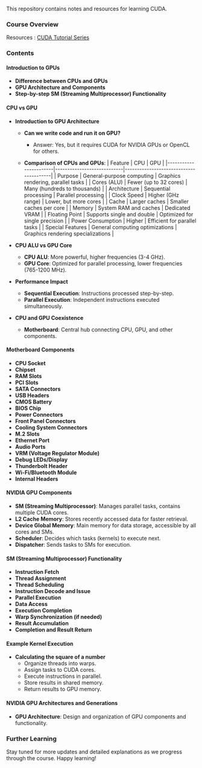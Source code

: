 This repository contains notes and resources for learning CUDA.

### Course Overview
Resources : [CUDA Tutorial Series](https://www.youtube.com/playlist?list=PLBQlPZZ80yqRVrt99CsmYY77MLaenKVa8)

### Contents

#### Introduction to GPUs
- **Difference between CPUs and GPUs**
- **GPU Architecture and Components**
- **Step-by-step SM (Streaming Multiprocessor) Functionality**

#### CPU vs GPU
- **Introduction to GPU Architecture**
  - **Can we write code and run it on GPU?**
    - Answer: Yes, but it requires CUDA for NVIDIA GPUs or OpenCL for others.

  - **Comparison of CPUs and GPUs**:
    | Feature               | CPU                        | GPU                                    |
    |-----------------------|----------------------------|----------------------------------------|
    | Purpose               | General-purpose computing  | Graphics rendering, parallel tasks     |
    | Cores (ALU)           | Fewer (up to 32 cores)     | Many (hundreds to thousands)           |
    | Architecture          | Sequential processing      | Parallel processing                    |
    | Clock Speed           | Higher (GHz range)         | Lower, but more cores                  |
    | Cache                 | Larger caches              | Smaller caches per core                |
    | Memory                | System RAM and caches      | Dedicated VRAM                         |
    | Floating Point        | Supports single and double | Optimized for single precision         |
    | Power Consumption     | Higher                     | Efficient for parallel tasks           |
    | Special Features      | General computing optimizations | Graphics rendering specializations |




- **CPU ALU vs GPU Core**
  - **CPU ALU**: More powerful, higher frequencies (3-4 GHz).
  - **GPU Core**: Optimized for parallel processing, lower frequencies (765-1200 MHz).

- **Performance Impact**
  - **Sequential Execution**: Instructions processed step-by-step.
  - **Parallel Execution**: Independent instructions executed simultaneously.

- **CPU and GPU Coexistence**
  - **Motherboard**: Central hub connecting CPU, GPU, and other components.

#### Motherboard Components
- **CPU Socket**
- **Chipset**
- **RAM Slots**
- **PCI Slots**
- **SATA Connectors**
- **USB Headers**
- **CMOS Battery**
- **BIOS Chip**
- **Power Connectors**
- **Front Panel Connectors**
- **Cooling System Connectors**
- **M.2 Slots**
- **Ethernet Port**
- **Audio Ports**
- **VRM (Voltage Regulator Module)**
- **Debug LEDs/Display**
- **Thunderbolt Header**
- **Wi-Fi/Bluetooth Module**
- **Internal Headers**

#### NVIDIA GPU Components
- **SM (Streaming Multiprocessor)**: Manages parallel tasks, contains multiple CUDA cores.
- **L2 Cache Memory**: Stores recently accessed data for faster retrieval.
- **Device Global Memory**: Main memory for data storage, accessible by all cores and SMs.
- **Scheduler**: Decides which tasks (kernels) to execute next.
- **Dispatcher**: Sends tasks to SMs for execution.

#### SM (Streaming Multiprocessor) Functionality
- **Instruction Fetch**
- **Thread Assignment**
- **Thread Scheduling**
- **Instruction Decode and Issue**
- **Parallel Execution**
- **Data Access**
- **Execution Completion**
- **Warp Synchronization (if needed)**
- **Result Accumulation**
- **Completion and Result Return**

#### Example Kernel Execution
- **Calculating the square of a number**
  - Organize threads into warps.
  - Assign tasks to CUDA cores.
  - Execute instructions in parallel.
  - Store results in shared memory.
  - Return results to GPU memory.

#### NVIDIA GPU Architectures and Generations
- **GPU Architecture**: Design and organization of GPU components and functionality.

### Further Learning
Stay tuned for more updates and detailed explanations as we progress through the course. Happy learning!
